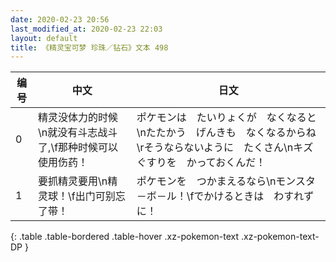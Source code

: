 ```yaml
---
date: 2020-02-23 20:56
last_modified_at: 2020-02-23 22:03
layout: default
title: 《精灵宝可梦 珍珠／钻石》文本 498
---
```

| 编号 | 中文 | 日文 |
| ---- | ---- | ---- |
| 0 | 精灵没体力的时候\n就没有斗志战斗了,\f那种时候可以使用伤药！ | ポケモンは　たいりょくが　なくなると\nたたかう　げんきも　なくなるからね\rそうならないように　たくさん\nキズぐすりを　かっておくんだ！ |
| 1 | 要抓精灵要用\n精灵球！\f出门可别忘了带！ | ポケモンを　つかまえるなら\nモンスタ－ボ－ル！\fでかけるときは　わすれずに！ |
{: .table .table-bordered .table-hover .xz-pokemon-text .xz-pokemon-text-DP }